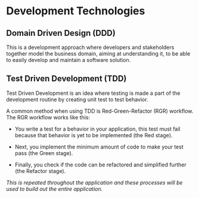 # Development Technologies

## Domain Driven Design (DDD)

This is a development approach where developers and stakeholders together model the business domain, aiming at understanding it, to be able to easily develop and maintain a software solution.

## Test Driven Development (TDD)

Test Driven Development is an idea where testing is made a part of the development routine by creating unit test to test behavior.

A common method when using TDD is Red-Green-Refactor (RGR) workflow. The RGR workflow works like this:

* You write a test for a behavior in your application, this test must fail because that behavior is yet to be implemented (the Red stage).

* Next, you implement the minimum amount of code to make your test pass (the Green stage).

* Finally, you check if the code can be refactored and simplified further (the Refactor stage).

_This is repeated throughout the application and these processes will be used to build out the entire application._


<!-- Great Docs so far, will continue with it later -->